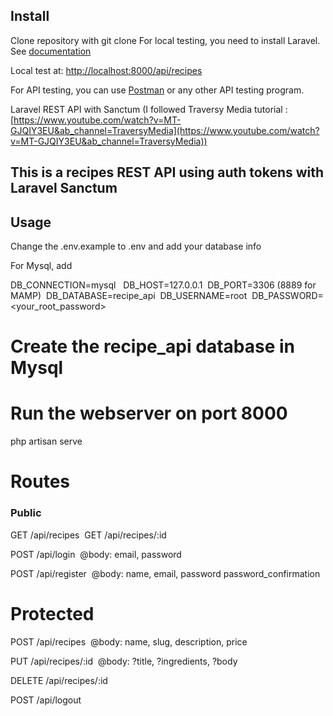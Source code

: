 

## Install

Clone repository with git clone
For local testing, you need to install Laravel. See [documentation](https://laravel.com/docs)

Local test at: [http://localhost:8000/api/recipes](http://localhost:8000/api/recipes)

For API testing, you can use [Postman](https://www.postman.com/) or any other API testing program.

Laravel REST API with Sanctum (I followed Traversy Media tutorial : [https://www.youtube.com/watch?v=MT-GJQIY3EU&ab_channel=TraversyMedia](https://www.youtube.com/watch?v=MT-GJQIY3EU&ab_channel=TraversyMedia))


## This is a recipes REST API using auth tokens with Laravel Sanctum

## Usage
Change the .env.example to .env and add your database info

For Mysql, add

DB_CONNECTION=mysql &nbsp;
DB_HOST=127.0.0.1&nbsp;
DB_PORT=3306 (8889 for MAMP)&nbsp;
DB_DATABASE=recipe_api&nbsp;
DB_USERNAME=root&nbsp;
DB_PASSWORD=<your_root_password>&nbsp;

# Create the recipe_api database in Mysql

# Run the webserver on port 8000
php artisan serve

# Routes
### Public

GET   /api/recipes&nbsp;
GET   /api/recipes/:id&nbsp;

POST   /api/login&nbsp;
@body: email, password&nbsp;

POST   /api/register&nbsp;
@body: name, email, password password_confirmation


# Protected

POST   /api/recipes&nbsp;
@body: name, slug, description, price&nbsp;

PUT   /api/recipes/:id&nbsp;
@body: ?title, ?ingredients, ?body&nbsp;

DELETE  /api/recipes/:id&nbsp;

POST    /api/logout&nbsp;